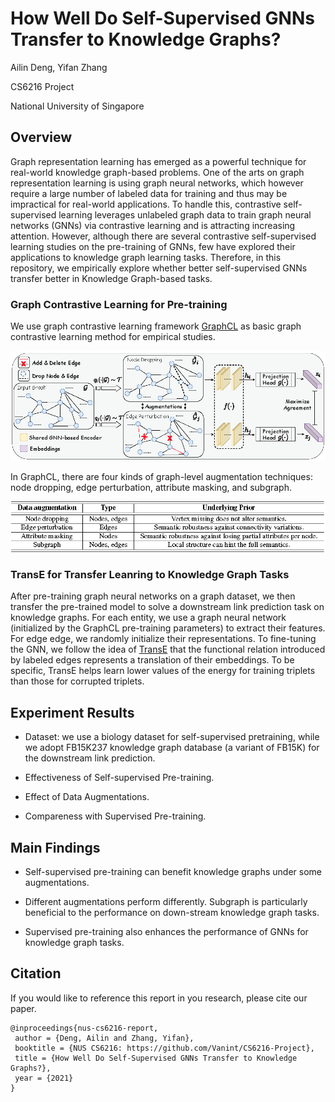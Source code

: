 # How Well Do Self-Supervised GNNs Transfer to Knowledge Graphs?
Ailin Deng, Yifan Zhang

CS6216 Project

National University of Singapore


## Overview
Graph representation learning has emerged as a powerful technique for real-world knowledge graph-based problems.  One of the arts on graph representation learning is using graph neural networks, which however require  a large number of labeled data for training and thus may be impractical for real-world applications. To handle this, contrastive self-supervised  learning leverages unlabeled graph data to train graph neural networks (GNNs) via contrastive learning and is attracting increasing attention. However, although there are several contrastive self-supervised  learning studies on the pre-training of GNNs, few have explored their applications to knowledge graph learning tasks. Therefore, in this repository, we empirically explore whether better self-supervised GNNs transfer better in Knowledge Graph-based tasks.

### Graph Contrastive Learning for Pre-training
We use graph contrastive learning framework [GraphCL](https://github.com/Shen-Lab/GraphCL) as basic graph contrastive learning method for empirical studies.

![](./Framework.png) 
 
In GraphCL, there are four kinds of graph-level augmentation techniques: node dropping, edge perturbation, attribute masking, and subgraph.

![](./Augmentation.png)

### TransE for Transfer Leanring to Knowledge Graph Tasks
After pre-training graph neural networks on a graph dataset, we then transfer the pre-trained model to solve a downstream link prediction task on knowledge graphs. For each entity, we use a graph neural network (initialized by the GraphCL pre-training parameters) to extract their features. For edge edge, we  randomly initialize their representations. To fine-tuning the GNN, we follow the idea of [TransE](https://proceedings.neurips.cc/paper/2013/file/1cecc7a77928ca8133fa24680a88d2f9-Paper.pdf) that the functional relation introduced by labeled edges represents a translation of their embeddings. To be specific, TransE helps learn lower values of the energy for training triplets than those for corrupted triplets.  


## Experiment Results
*  Dataset: we use a biology dataset for self-supervised pretraining, while we adopt FB15K237 knowledge graph database (a variant of FB15K) for the downstream link prediction.

*  Effectiveness of Self-supervised Pre-training. 

*  Effect of Data Augmentations.

*  Compareness with Supervised Pre-training.

## Main Findings

*  Self-supervised pre-training can benefit knowledge graphs under some augmentations.

*  Different augmentations perform differently. Subgraph is particularly beneficial to the performance on down-stream knowledge graph tasks.

*  Supervised pre-training also enhances the performance of GNNs for knowledge graph tasks.

## Citation

If you would like to reference this report in you research, please cite our paper.

```
@inproceedings{nus-cs6216-report,
 author = {Deng, Ailin and Zhang, Yifan},
 booktitle = {NUS CS6216: https://github.com/Vanint/CS6216-Project},  
 title = {How Well Do Self-Supervised GNNs Transfer to Knowledge Graphs?}, 
 year = {2021}
}
```

